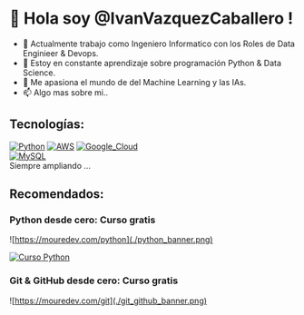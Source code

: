 # 👋 Hola soy @IvanVazquezCaballero !


- 👀 Actualmente trabajo como Ingeniero Informatico con los Roles de Data Enginieer & Devops.
- 🌱 Estoy en constante aprendizaje sobre programación Python & Data Science.
- 💞️ Me apasiona el mundo de del Machine Learning y las IAs.
- 📫 Algo mas sobre mi..

<!---
IvanVazquezCaballero/IvanVazquezCaballero is a ✨ special ✨ repository because its `README.md` (this file) appears on your GitHub profile.
You can click the Preview link to take a look at your changes.
--->

## Tecnologías:

[![Python](https://img.shields.io/badge/Python-yellow?style=for-the-badge&logo=python&logoColor=white&labelColor=101010)]()
[![AWS](https://img.shields.io/badge/AWS-232F3E?style=for-the-badge&logo=amazon-aws&logoColor=white&labelColor=101010)]()
[![Google_Cloud](https://img.shields.io/badge/Google_Cloud-4285F4?style=for-the-badge&logo=googlecloud&logoColor=white&labelColor=101010)]()
</br>
[![MySQL](https://img.shields.io/badge/MySQL-4479A1?style=for-the-badge&logo=mysql&logoColor=white&labelColor=101010)]()
</br>
Siempre ampliando ...

## Recomendados:

### Python desde cero: Curso gratis
![https://mouredev.com/python](./python_banner.png)

[![Curso Python](https://img.shields.io/github/stars/mouredev/hello-python?label=Curso%20Python%20desde%20cero&style=social)](https://github.com/mouredev/hello-python)

### Git & GitHub desde cero: Curso gratis
![https://mouredev.com/git](./git_github_banner.png)

